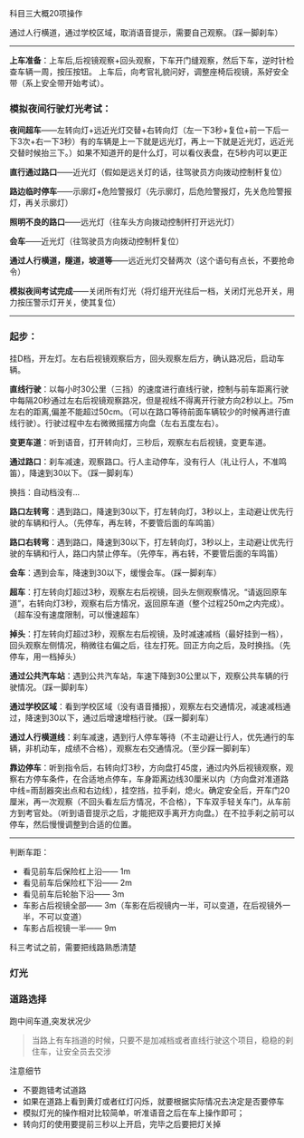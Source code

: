科目三大概20项操作



通过人行横道，通过学校区域，取消语音提示，需要自己观察。（踩一脚刹车）

---



**上车准备**：上车后,后视镜观察+回头观察，下车开门缝观察，然后下车，逆时针检查车辆一周，按压按钮。 上车后，向考官礼貌问好，调整座椅后视镜，系好安全带（系上安全带开始考试）。



### 模拟夜间行驶灯光考试：



**夜间超车**——左转向灯+远近光灯交替+右转向灯（左一下3秒+复位+前一下后一下3次+右一下3秒）有的车辆是上一下就是远光灯，再上一下就是近光灯，远近光交替时候抬三下。）如果不知道开的是什么灯，可以看仪表盘，在5秒内可以更正

**直行通过路口**——近光灯（假如是远关灯的话，往驾驶员方向拨动控制杆复位）



**路边临时停车**——示廓灯+危险警报灯（先示廓灯，后危险警报灯，先关危险警报灯，再关示廓灯）

**照明不良的路口**——远光灯（往车头方向拨动控制杆打开远光灯）

**会车**——近光灯（往驾驶员方向拨动控制杆复位）

**通过人行横道，隧道，坡道等**——远近光灯交替两次（这个语句有点长，不要抢命令）



**模拟夜间考试完成**——关闭所有灯光（将灯组开光往后一档，关闭灯光总开关，用力按压警示灯开关，使其复位）

---

### 起步：

挂D档，开左灯。左右后视镜观察后方，回头观察左后方，确认路况后，启动车辆。



**直线行驶**：以每小时30公里（三挡）的速度进行直线行驶，控制与前车距离行驶中每隔20秒通过左右后视镜观察路况，但是视线不得离开行驶方向2秒以上。75m左右的距离,偏差不能超过50cm。（可以在路口等待前面车辆较少的时候再进行直线行驶）。行驶过程中左右微微摇摆方向盘（左右五度左右）。

**变更车道**：听到语音，打开转向灯，三秒后，观察左右后视镜，变更车道。

**通过路口**：刹车减速，观察路口。行人主动停车，没有行人（礼让行人，不准鸣笛），降速到30以下。（踩一脚刹车）


换挡：自动档没有...



**路口左转弯**：遇到路口，降速到30以下，打左转向灯，3秒以上，主动避让优先行驶的车辆和行人。（先停车，再左转，不要管后面的车鸣笛）



**路口右转弯**：遇到路口，降速到30以下，打左转向灯，3秒以上，主动避让优先行驶的车辆和行人，路口内禁止停车。（先停车，再右转，不要管后面的车鸣笛）



**会车**：遇到会车，降速到30以下，缓慢会车。（踩一脚刹车）



**超车**：打左转向灯超过3秒，观察左右后视镜，回头左侧观察情况。“请返回原车道”，右转向灯3秒，观察右后方情况，返回原车道（整个过程250m之内完成）。（超车没有速度限制，可以慢速超车）



**掉头**：打左转向灯超过3秒，观察左右后视镜，及时减速减档（最好挂到一档），回头观察左侧情况，稍微往右偏之后，往左打死。回正方向之后，及时换挡。（先停车，用一档掉头）



**通过公共汽车站**：遇到公共汽车站，车速下降到30公里以下，观察公共车辆的行驶情况。（踩一脚刹车）

**通过学校区域**：看到学校区域（没有语音播报），观察左右交通情况，减速减档通过，降速到30以下，通过后增速增档行驶。（踩一脚刹车）

**通过人行横道线**：刹车减速，遇到行人停车等待（不主动避让行人，优先通行的车辆，非机动车，成绩不合格），观察左右交通情况。（至少踩一脚刹车）




**靠边停车**：听到指令后，右转向灯3秒，方向盘打45度，通过内外后视镜观察，观察右方停车条件，在合适地点停车，车身距离边线30厘米以内（方向盘对准道路中线=雨刮器突出点和右边线），挂空挡，拉手刹，熄火。确定安全后，开车门20厘米，再一次观察（不回头看左后方情况，不合格），下车双手轻关车门，从车前方到考官处。（听到语音提示之后，才能把双手离开方向盘。）在不拉手刹之前可以停车，然后慢慢调整到合适的位置。



---



判断车距：

- 看见前车后保险杠上沿—— 1m
- 看见前车后保险杠下沿—— 2m
- 看见前车后轮胎下沿—— 3m
- 车影占后视镜全部—— 3m（车影在后视镜内一半，可以变道，在后视镜外一半，不可以变道）
- 车影占后视镜一半—— 9m





科三考试之前，需要把线路熟悉清楚



### 灯光

### 道路选择 

跑中间车道,突发状况少



>  当路上有车挡道的时候，只要不是加减档或者直线行驶这个项目，稳稳的刹住车，让安全员去交涉



注意细节

- 不要跑错考试道路
- 如果在道路上看到黄灯或者红灯闪烁，就要根据实际情况去决定是否要停车
- 模拟灯光的操作相对比较简单，听准语音之后在车上操作即可；
- 转向灯的使用要提前三秒以上开启，完毕之后要把灯关掉

